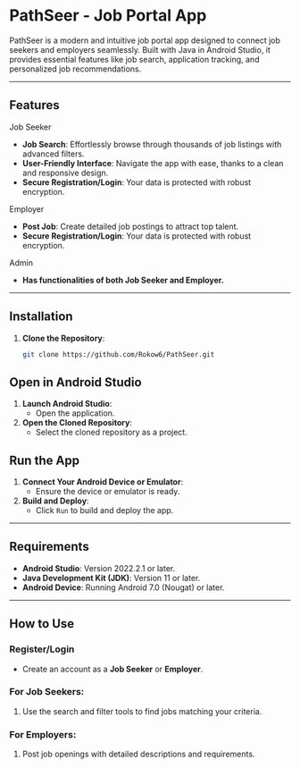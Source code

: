 # PathSeer - Job Portal App

PathSeer is a modern and intuitive job portal app designed to connect job seekers and employers seamlessly. Built with Java in Android Studio, it provides essential features like job search, application tracking, and personalized job recommendations.

---

## Features
Job Seeker
- **Job Search**: Effortlessly browse through thousands of job listings with advanced filters.
- **User-Friendly Interface**: Navigate the app with ease, thanks to a clean and responsive design.
- **Secure Registration/Login**: Your data is protected with robust encryption.
  
Employer
- **Post Job**: Create detailed job postings to attract top talent.
- **Secure Registration/Login**: Your data is protected with robust encryption.

Admin
- **Has functionalities of both Job Seeker and Employer.**
---

## Installation

1. **Clone the Repository**:
   ```bash
   git clone https://github.com/Rokow6/PathSeer.git
## Open in Android Studio

1. **Launch Android Studio**:
   - Open the application.
2. **Open the Cloned Repository**:
   - Select the cloned repository as a project.

## Run the App

1. **Connect Your Android Device or Emulator**:
   - Ensure the device or emulator is ready.
2. **Build and Deploy**:
   - Click `Run` to build and deploy the app.

---

## Requirements

- **Android Studio**: Version 2022.2.1 or later.
- **Java Development Kit (JDK)**: Version 11 or later.
- **Android Device**: Running Android 7.0 (Nougat) or later.

---

## How to Use

### Register/Login
- Create an account as a **Job Seeker** or **Employer**.

### For Job Seekers:
1. Use the search and filter tools to find jobs matching your criteria.

### For Employers:
1. Post job openings with detailed descriptions and requirements.
